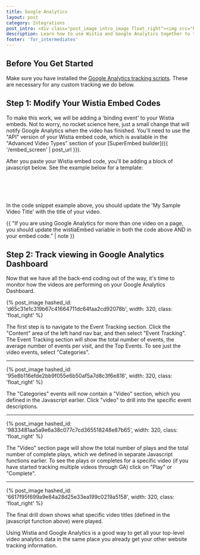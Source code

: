 ```yaml
---
title: Google Analytics
layout: post
category: Integrations
post_intro: <div class="post_image intro_image float_right"><img src="http://embed.wistia.com/deliveries/85df32f894f2b308139bd9feb49c8c04aed6efbd.png" width="250px" alt="google-analytics2" /></div><p>At Wistia, we love analytics.  While ours are pretty sweet, there are lots of tools out there, like <a href="http://google.com/analytics" title="google analytics">Google Analytics</a>. While Wistia's analytics give you more in-depth information on video plays, putting basic 'video play' stats in Google Analytics can give you a better picture of your web visit metrics.</p><p>This guide is here to help you get started integrating Wistia video tracking with your Google Analytics account.</p>
description: Learn how to use Wistia and Google Analytics together to track video plays.
footer: 'for_intermediates'
---
```


## Before You Get Started

Make sure you have installed the [Google Analytics tracking scripts](https://support.google.com/analytics/bin/answer.py?hl=en&answer=1008080). These are necessary for any custom tracking we do below.

## Step 1: Modify Your Wistia Embed Codes

To make this work, we will be adding a 'binding event' to your Wistia embeds.  Not to worry, no rocket science here, just a small change that will notify Google Analytics when the video has finished.  You'll need to use the "API" version of your Wistia embed code, which is available in the "Advanced Video Types" section of your [SuperEmbed builder]({{ '/embed_screen' | post_url }}).

After you paste your Wistia embed code, you'll be adding a block of javascript below.  See the example below for a template:

<pre><code class="language-javascript">
<script type="text/javascript">
function gaFunc() {
  _gaq.push(['_trackEvent', 'Video','Play', 'My Sample Video Title']);
  wistiaEmbed.unbind("play", gaFunc);
}

wistiaEmbed.bind("play", gaFunc);

wistiaEmbed.bind("end", function () {
  _gaq.push(['_trackEvent', 'Video','Complete', 'My Sample Video Title']);
});
</script>
</code></pre>

In the code snippet example above, you should update the 'My Sample Video Title' with the title of your video.

{{ "If you are using Google Analytics for more than one video on a page, you should update the <span class='code'>wistiaEmbed</span> variable in both the code above AND in your embed code." | note }}

## Step 2: Track viewing in Google Analytics Dashboard

Now that we have all the back-end coding out of the way, it's time to monitor how the videos are performing on your Google Analytics Dashboard.

{% post_image hashed_id: 'd65c31e1c319b67c41664711dc64faa2cd92078b', width: 320, class: 'float_right' %} 

The first step is to navigate to the Event Tracking section.  Click the "Content" area of the left hand nav bar, and then select "Event Tracking".  The Event Tracking section will show the total number of events, the average number of events per visit, and the Top Events.  To see just the video events, select "Categories".

----

{% post_image hashed_id: '95e8b116efde2bb9f055e6b50af5a7d8c3f6e816', width: 320, class: 'float_right' %} 

The "Categories" events will now contain a "Video" section, which you defined in the Javascript earlier.  Click "video" to drill into the specific event descriptions.

----

{% post_image hashed_id: '9833481aa5a9e6a38c077c7cd365518248e87b65', width: 320, class: 'float_right' %} 

The "Video" section page will show the total number of plays and the total number of complete plays, which we defined in separate Javascript functions earlier.  To see the plays or completes for a specific video (if you have started tracking multiple videos through GA) click on "Play" or "Complete".

----

{% post_image hashed_id: '6617f95f699a9e84a28d25e33ea199c0219a5158', width: 320, class: 'float_right' %} 

The final drill down shows what specific video titles (defined in the javascript function above) were played.

Using Wistia and Google Analytics is a good way to get all your top-level video analytics data in the same place you already get your other website tracking information.

